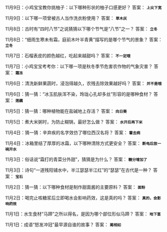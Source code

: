 11月9日：小鸡宝宝教你挑柚子：以下哪种形状的柚子口感更好？ 答案： **`上尖下宽`**

11月9日：以下哪一项曾被古人当作洗衣粉使用？ 答案： **`草木灰`**

11月8日：古时有“四时八节”之说猜猜以下哪个节气是“八节”之一？ 答案： **`立冬`**

11月8日：“细雨生寒未有霜，庭前木叶半青黄”描写的是哪个节气的景象？ 答案： **`立冬`**

11月7日：石榴表皮的颜色越红，吃起来越甜吗？ 答案： **`不一定哦`**

11月7日：小鸡宝宝考考你：以下哪一项是秋冬季节危害农作物的气象灾害？ 答案： **`霜冻`**

11月6日：清洗新鲜果蔬时，浸泡得越久，农残去除效果越好吗？ 答案： **`并不是哦`**

11月6日：猜一猜：“冰玉肌肤浑不染，玲珑心孔却多丝”形容的是哪种食材？ 答案： **`莲藕`**

11月5日：猜一猜：哪种植物能在盐碱地上存活？ 答案： **`向日葵`**

11月5日：煮大米粥时，为防止糊锅，最好怎么做？ 答案： **`水开后再下米`**

11月4日：猜一猜：辛弃疾的名字效仿了哪位西汉名将？ 答案： **`霍去病`**

11月4日：冰箱里结了厚厚的冰霜，以下哪种清除方式更安全？ 答案： **`断电后放一碗开水`**

11月3日：俗话说“霜打的青菜分外甜”，猜猜是为什么？ 答案： **`糖分增加了`**

11月3日：诗句“一道残阳铺水中，半江瑟瑟半江红”的“瑟瑟”在古代是一种？ 答案： **`宝石`**

11月2日：猜一猜：以下哪种食材是制作甜面酱的主要原料？ 答案： **`面粉`**

11月2日：喝完止咳糖浆后立即喝水会影响药效，这是真的吗？ 答案： **`真的，会影响药效`**

11月1日：水生食材“马蹄”之所以得名，是因为哪个部位形似马蹄？ 答案： **`地下茎`**

11月1日：成语“怒发冲冠”最早源自谁的故事？ 答案： **`蔺相如`**